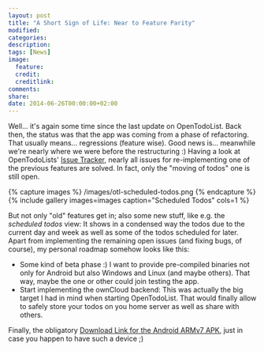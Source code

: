```yaml
---
layout: post
title: "A Short Sign of Life: Near to Feature Parity"
modified:
categories: 
description:
tags: [News]
image:
  feature:
  credit:
  creditlink:
comments:
share:
date: 2014-06-26T00:00:00+02:00
---
```


Well... it's again some time since the last update on OpenTodoList. Back then, the status was that the app was coming from a phase of refactoring. That usually means... regressions (feature wise). Good news is... meanwhile we're nearly where we were before the restructuring :) Having a look at OpenTodoLists' [Issue Tracker](https://gitlab.com/rpdev/opentodolist/issues), nearly all issues for re-implementing one of the previous features are solved. In fact, only the "moving of todos" one is still open.

{% capture images %}
    /images/otl-scheduled-todos.png
{% endcapture %}
{% include gallery images=images caption="Scheduled Todos" cols=1 %}

But not only "old" features get in; also some new stuff, like e.g. the _scheduled todos_ view: It shows in a condensed way the todos due to the current day and week as well as some of the todos scheduled for later. Apart from implementing the remaining open issues (and fixing bugs, of course), my personal roadmap somehow looks like this:

*   Some kind of beta phase :) I want to provide pre-compiled binaries not only for Android but also Windows and Linux (and maybe others). That way, maybe the one or other could join testing the app.
*   Start implementing the ownCloud backend: This was actually the big target I had in mind when starting OpenTodoList. That would finally allow to safely store your todos on you home server as well as share with others.

Finally, the obligatory [Download Link for the Android ARMv7 APK](http://rpdev.net/public/opentodolist/OpentTodoList-armv7-debug.apk), just in case you happen to have such a device ;)